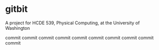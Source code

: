 # gitbit
A project for HCDE 539, Physical Computing, at the University of Washington

commit
commit
commit
commit
commit
commit
commit
commit
commit
commit
